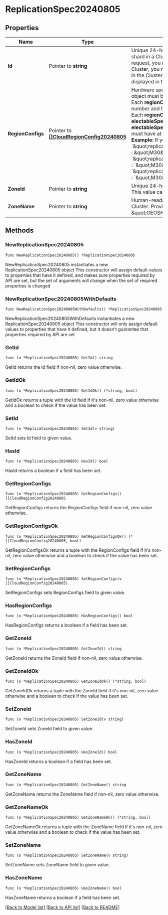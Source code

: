# ReplicationSpec20240805

## Properties

Name | Type | Description | Notes
------------ | ------------- | ------------- | -------------
**Id** | Pointer to **string** | Unique 24-hexadecimal digit string that identifies the replication object for a shard in a Cluster. If you include existing shard replication configurations in the request, you must specify this parameter. If you add a new shard to an existing Cluster, you may specify this parameter. The request deletes any existing shards  in the Cluster that you exclude from the request. This corresponds to Shard ID displayed in the UI. | [optional] [readonly] 
**RegionConfigs** | Pointer to [**[]CloudRegionConfig20240805**](CloudRegionConfig20240805.md) | Hardware specifications for nodes set for a given region. Each **regionConfigs** object must be unique by region and cloud provider within the **replicationSpec**. Each **regionConfigs** object describes the region&#39;s priority in elections and the number and type of MongoDB nodes that MongoDB Cloud deploys to the region. Each **regionConfigs** object must have either an **analyticsSpecs** object, **electableSpecs** object, or **readOnlySpecs** object. Tenant clusters only require **electableSpecs. Dedicated** clusters can specify any of these specifications, but must have at least one **electableSpecs** object within a **replicationSpec**.  **Example:**  If you set &#x60;\&quot;replicationSpecs[n].regionConfigs[m].analyticsSpecs.instanceSize\&quot; : \&quot;M30\&quot;&#x60;, set &#x60;\&quot;replicationSpecs[n].regionConfigs[m].electableSpecs.instanceSize\&quot; : &#x60;\&quot;M30\&quot;&#x60; if you have electable nodes and &#x60;\&quot;replicationSpecs[n].regionConfigs[m].readOnlySpecs.instanceSize\&quot; : &#x60;\&quot;M30\&quot;&#x60; if you have read-only nodes. | [optional] 
**ZoneId** | Pointer to **string** | Unique 24-hexadecimal digit string that identifies the zone in a Global Cluster. This value can be used to configure Global Cluster backup policies. | [optional] [readonly] 
**ZoneName** | Pointer to **string** | Human-readable label that describes the zone this shard belongs to in a Global Cluster. Provide this value only if \&quot;clusterType\&quot; : \&quot;GEOSHARDED\&quot; but not \&quot;selfManagedSharding\&quot; : true. | [optional] 

## Methods

### NewReplicationSpec20240805

`func NewReplicationSpec20240805() *ReplicationSpec20240805`

NewReplicationSpec20240805 instantiates a new ReplicationSpec20240805 object
This constructor will assign default values to properties that have it defined,
and makes sure properties required by API are set, but the set of arguments
will change when the set of required properties is changed

### NewReplicationSpec20240805WithDefaults

`func NewReplicationSpec20240805WithDefaults() *ReplicationSpec20240805`

NewReplicationSpec20240805WithDefaults instantiates a new ReplicationSpec20240805 object
This constructor will only assign default values to properties that have it defined,
but it doesn't guarantee that properties required by API are set

### GetId

`func (o *ReplicationSpec20240805) GetId() string`

GetId returns the Id field if non-nil, zero value otherwise.

### GetIdOk

`func (o *ReplicationSpec20240805) GetIdOk() (*string, bool)`

GetIdOk returns a tuple with the Id field if it's non-nil, zero value otherwise
and a boolean to check if the value has been set.

### SetId

`func (o *ReplicationSpec20240805) SetId(v string)`

SetId sets Id field to given value.

### HasId

`func (o *ReplicationSpec20240805) HasId() bool`

HasId returns a boolean if a field has been set.
### GetRegionConfigs

`func (o *ReplicationSpec20240805) GetRegionConfigs() []CloudRegionConfig20240805`

GetRegionConfigs returns the RegionConfigs field if non-nil, zero value otherwise.

### GetRegionConfigsOk

`func (o *ReplicationSpec20240805) GetRegionConfigsOk() (*[]CloudRegionConfig20240805, bool)`

GetRegionConfigsOk returns a tuple with the RegionConfigs field if it's non-nil, zero value otherwise
and a boolean to check if the value has been set.

### SetRegionConfigs

`func (o *ReplicationSpec20240805) SetRegionConfigs(v []CloudRegionConfig20240805)`

SetRegionConfigs sets RegionConfigs field to given value.

### HasRegionConfigs

`func (o *ReplicationSpec20240805) HasRegionConfigs() bool`

HasRegionConfigs returns a boolean if a field has been set.
### GetZoneId

`func (o *ReplicationSpec20240805) GetZoneId() string`

GetZoneId returns the ZoneId field if non-nil, zero value otherwise.

### GetZoneIdOk

`func (o *ReplicationSpec20240805) GetZoneIdOk() (*string, bool)`

GetZoneIdOk returns a tuple with the ZoneId field if it's non-nil, zero value otherwise
and a boolean to check if the value has been set.

### SetZoneId

`func (o *ReplicationSpec20240805) SetZoneId(v string)`

SetZoneId sets ZoneId field to given value.

### HasZoneId

`func (o *ReplicationSpec20240805) HasZoneId() bool`

HasZoneId returns a boolean if a field has been set.
### GetZoneName

`func (o *ReplicationSpec20240805) GetZoneName() string`

GetZoneName returns the ZoneName field if non-nil, zero value otherwise.

### GetZoneNameOk

`func (o *ReplicationSpec20240805) GetZoneNameOk() (*string, bool)`

GetZoneNameOk returns a tuple with the ZoneName field if it's non-nil, zero value otherwise
and a boolean to check if the value has been set.

### SetZoneName

`func (o *ReplicationSpec20240805) SetZoneName(v string)`

SetZoneName sets ZoneName field to given value.

### HasZoneName

`func (o *ReplicationSpec20240805) HasZoneName() bool`

HasZoneName returns a boolean if a field has been set.

[[Back to Model list]](../README.md#documentation-for-models) [[Back to API list]](../README.md#documentation-for-api-endpoints) [[Back to README]](../README.md)


